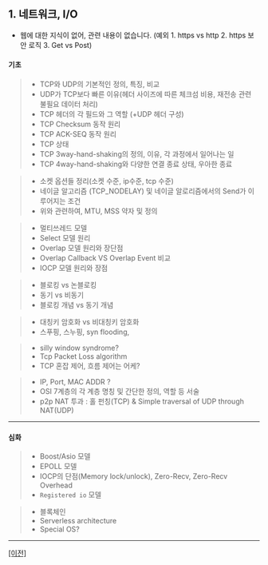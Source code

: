 ﻿## <a name="network"></a> 1. 네트워크, I/O
 - 웹에 대한 지식이 없어, 관련 내용이 없습니다. (예외 1. https vs http 2. https 보안 로직 3. Get vs Post)
 
#### 기초
> * TCP와 UDP의 기본적인 정의, 특징, 비교
> * UDP가 TCP보다 빠른 이유(헤더 사이즈에 따른 체크섬 비용, 재전송 관련 불필요 데이터 처리)
> * TCP 헤더의 각 필드와 그 역할 (+UDP 헤더 구성)
> * TCP Checksum 동작 원리
> * TCP ACK-SEQ 동작 원리
> * TCP 상태
> * TCP 3way-hand-shaking의 정의, 이유, 각 과정에서 일어나는 일
> * TCP 4way-hand-shaking와 다양한 연결 종료 상태, 우아한 종료

> * 소켓 옵션들 정리(소켓 수준, ip수준, tcp 수준)
> * 네이글 알고리즘 (TCP_NODELAY) 및 네이글 알로리즘에서의 Send가 이루어지는 조건
> * 위와 관련하여, MTU, MSS 약자 및 정의

> * 멀티쓰레드 모델
> * Select 모델 원리
> * Overlap 모델 원리와 장단점
> * Overlap Callback VS Overlap Event 비교
> * IOCP 모델 원리와 장점

> * 블로킹 vs 논블로킹
> * 동기 vs 비동기
> * 블로킹 개념 vs 동기 개념

> * 대칭키 암호화 vs 비대칭키 암호화
> * 스푸핑, 스누핑, syn flooding,

> * silly window syndrome?
> * Tcp Packet Loss algorithm
> * TCP 혼잡 제어, 흐름 제어는 어케?

> * IP, Port, MAC ADDR ?
> * OSI 7계층의 각 계층 명칭 및 간단한 정의, 역할 등 서술
> * p2p NAT 투과 : 홀 펀칭(TCP) & Simple traversal of UDP through NAT(UDP)

___

#### 심화
> * Boost/Asio 모델
> * EPOLL 모델
> * IOCP의 단점(Memory lock/unlock), Zero-Recv, Zero-Recv Overhead
> * `Registered io` 모델

> * 블록체인
> * Serverless architecture
> * Special OS?

___
 
[[이전]](https://github.com/GameForPeople/Game-Server-Programmer-Tips-ForRecruit/tree/master/C.%20%ED%95%84%EA%B8%B0%20%EC%8B%9C%ED%97%98%20%EB%B0%8F%20%EA%B8%B0%EC%88%A0%20%EB%A9%B4%EC%A0%91%20%EC%9D%B4%EB%A1%A0%20%ED%82%A4%EC%9B%8C%EB%93%9C)